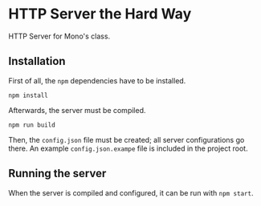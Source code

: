 # HTTP Server the Hard Way

HTTP Server for Mono's class.

## Installation
First of all, the `npm` dependencies have to be installed.

```
npm install
```

Afterwards, the server must be compiled.

```
npm run build
```

Then, the `config.json` file must be created; all server configurations go there. An example `config.json.exampe` file is included in the project root.

## Running the server
When the server is compiled and configured, it can be run with `npm start`.
